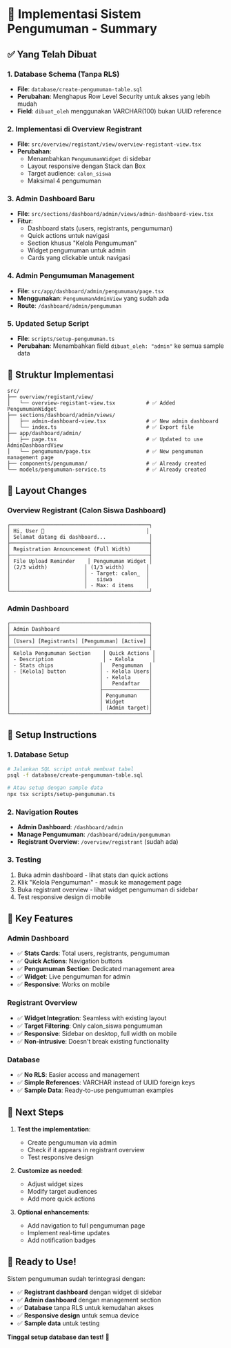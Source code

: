 # 🚀 Implementasi Sistem Pengumuman - Summary

## ✅ Yang Telah Dibuat

### 1. **Database Schema (Tanpa RLS)**
- **File**: `database/create-pengumuman-table.sql`
- **Perubahan**: Menghapus Row Level Security untuk akses yang lebih mudah
- **Field**: `dibuat_oleh` menggunakan VARCHAR(100) bukan UUID reference

### 2. **Implementasi di Overview Registrant**
- **File**: `src/overview/registant/view/overview-registant-view.tsx`
- **Perubahan**: 
  - Menambahkan `PengumumanWidget` di sidebar
  - Layout responsive dengan Stack dan Box
  - Target audience: `calon_siswa`
  - Maksimal 4 pengumuman

### 3. **Admin Dashboard Baru**
- **File**: `src/sections/dashboard/admin/views/admin-dashboard-view.tsx`
- **Fitur**:
  - Dashboard stats (users, registrants, pengumuman)
  - Quick actions untuk navigasi
  - Section khusus "Kelola Pengumuman"
  - Widget pengumuman untuk admin
  - Cards yang clickable untuk navigasi

### 4. **Admin Pengumuman Management**
- **File**: `src/app/dashboard/admin/pengumuman/page.tsx`
- **Menggunakan**: `PengumumanAdminView` yang sudah ada
- **Route**: `/dashboard/admin/pengumuman`

### 5. **Updated Setup Script**
- **File**: `scripts/setup-pengumuman.ts`
- **Perubahan**: Menambahkan field `dibuat_oleh: "admin"` ke semua sample data

## 🎯 Struktur Implementasi

```
src/
├── overview/registant/view/
│   └── overview-registant-view.tsx          # ✅ Added PengumumanWidget
├── sections/dashboard/admin/views/
│   ├── admin-dashboard-view.tsx             # ✅ New admin dashboard
│   └── index.ts                             # ✅ Export file
├── app/dashboard/admin/
│   ├── page.tsx                             # ✅ Updated to use AdminDashboardView
│   └── pengumuman/page.tsx                  # ✅ New pengumuman management page
├── components/pengumuman/                   # ✅ Already created
└── models/pengumuman-service.ts             # ✅ Already created
```

## 🎨 Layout Changes

### **Overview Registrant** (Calon Siswa Dashboard)
```
┌─────────────────────────────────────────────┐
│ Hi, User 👋                                 │
│ Selamat datang di dashboard...              │
├─────────────────────────────────────────────┤
│ Registration Announcement (Full Width)      │
├─────────────────────────────────────────────┤
│ File Upload Reminder    │ Pengumuman Widget │
│ (2/3 width)            │ (1/3 width)       │
│                        │ - Target: calon_  │
│                        │   siswa           │
│                        │ - Max: 4 items    │
└─────────────────────────────────────────────┘
```

### **Admin Dashboard**
```
┌─────────────────────────────────────────────┐
│ Admin Dashboard                             │
├─────────────────────────────────────────────┤
│ [Users] [Registrants] [Pengumuman] [Active] │
├─────────────────────────────────────────────┤
│ Kelola Pengumuman Section    │ Quick Actions │
│ - Description                │ - Kelola      │
│ - Stats chips               │   Pengumuman  │
│ - [Kelola] button           │ - Kelola Users│
│                             │ - Kelola      │
│                             │   Pendaftar   │
│                             ├───────────────│
│                             │ Pengumuman    │
│                             │ Widget        │
│                             │ (Admin target)│
└─────────────────────────────────────────────┘
```

## 🔧 Setup Instructions

### 1. **Database Setup**
```bash
# Jalankan SQL script untuk membuat tabel
psql -f database/create-pengumuman-table.sql

# Atau setup dengan sample data
npx tsx scripts/setup-pengumuman.ts
```

### 2. **Navigation Routes**
- **Admin Dashboard**: `/dashboard/admin`
- **Manage Pengumuman**: `/dashboard/admin/pengumuman`
- **Registrant Overview**: `/overview/registrant` (sudah ada)

### 3. **Testing**
1. Buka admin dashboard - lihat stats dan quick actions
2. Klik "Kelola Pengumuman" - masuk ke management page
3. Buka registrant overview - lihat widget pengumuman di sidebar
4. Test responsive design di mobile

## 🎯 Key Features

### **Admin Dashboard**
- ✅ **Stats Cards**: Total users, registrants, pengumuman
- ✅ **Quick Actions**: Navigation buttons
- ✅ **Pengumuman Section**: Dedicated management area
- ✅ **Widget**: Live pengumuman for admin
- ✅ **Responsive**: Works on mobile

### **Registrant Overview**
- ✅ **Widget Integration**: Seamless with existing layout
- ✅ **Target Filtering**: Only calon_siswa pengumuman
- ✅ **Responsive**: Sidebar on desktop, full width on mobile
- ✅ **Non-intrusive**: Doesn't break existing functionality

### **Database**
- ✅ **No RLS**: Easier access and management
- ✅ **Simple References**: VARCHAR instead of UUID foreign keys
- ✅ **Sample Data**: Ready-to-use pengumuman examples

## 🚀 Next Steps

1. **Test the implementation**:
   - Create pengumuman via admin
   - Check if it appears in registrant overview
   - Test responsive design

2. **Customize as needed**:
   - Adjust widget sizes
   - Modify target audiences
   - Add more quick actions

3. **Optional enhancements**:
   - Add navigation to full pengumuman page
   - Implement real-time updates
   - Add notification badges

## 🎉 Ready to Use!

Sistem pengumuman sudah terintegrasi dengan:
- ✅ **Registrant dashboard** dengan widget di sidebar
- ✅ **Admin dashboard** dengan management section
- ✅ **Database** tanpa RLS untuk kemudahan akses
- ✅ **Responsive design** untuk semua device
- ✅ **Sample data** untuk testing

**Tinggal setup database dan test!** 🚀
